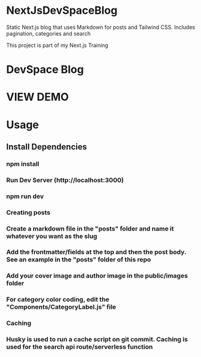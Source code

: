 # NextJsDevSpaceBlog

Static Next.js blog that uses Markdown for posts and Tailwind CSS. Includes pagination, categories and search

This project is part of my Next.js Training

# DevSpace Blog

# VIEW DEMO

# Usage

## Install Dependencies

### npm install

### Run Dev Server (http://localhost:3000)

### npm run dev

### Creating posts

### Create a markdown file in the "posts" folder and name it whatever you want as the slug

### Add the frontmatter/fields at the top and then the post body. See an example in the "posts" folder of this repo

### Add your cover image and author image in the public/images folder

### For category color coding, edit the "Components/CategoryLabel.js" file

### Caching

### Husky is used to run a cache script on git commit. Caching is used for the search api route/serverless function
